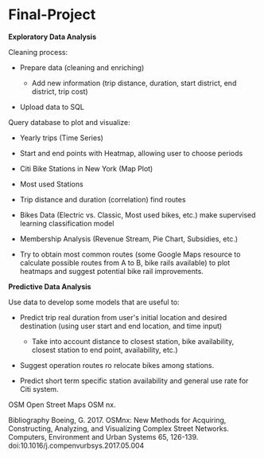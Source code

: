 # Final-Project

**Exploratory Data Analysis**

Cleaning process:

- Prepare data (cleaning and enriching)

    - Add new information (trip distance, duration, start district, end district, trip cost)

- Upload data to SQL

Query database to plot and visualize:

- Yearly trips (Time Series)
- Start and end points with Heatmap, allowing user to choose periods
- Citi Bike Stations in New York (Map Plot)
- Most used Stations
- Trip distance and duration (correlation) find routes
- Bikes Data (Electric vs. Classic, Most used bikes, etc.) make supervised learning classification model 
- Membership Analysis (Revenue Stream, Pie Chart, Subsidies, etc.)

- Try to obtain most common routes (some Google Maps resource to calculate possible routes from A to B, bike rails available) to plot heatmaps and suggest potential bike rail improvements.

**Predictive Data Analysis**

Use data to develop some models that are useful to:

- Predict trip real duration from user's initial location and desired destination (using user start and end location, and time input) 
    
    - Take into account distance to closest station, bike availability, closest station to end point, availability, etc.)


- Suggest operation routes ro relocate bikes among stations. 

- Predict short term specific station availability and general use rate for Citi system.

OSM Open Street Maps OSM nx.


Bibliography
Boeing, G. 2017. OSMnx: New Methods for Acquiring, Constructing, Analyzing, and Visualizing Complex Street Networks. Computers, Environment and Urban Systems 65, 126-139. doi:10.1016/j.compenvurbsys.2017.05.004